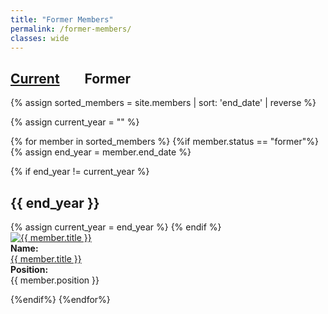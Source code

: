 ```yaml
---
title: "Former Members"
permalink: /former-members/
classes: wide
---
```

<link rel="stylesheet" href="{{ '/assets/css/custom.css' | relative_url }}">

<h2> <a href="{{ '/people/' | relative_url }}" >Current</a> &nbsp;&nbsp;&nbsp;&nbsp;&nbsp;&nbsp; Former </h2>

{% assign sorted_members = site.members | sort: 'end_date' | reverse %}

{% assign current_year = "" %}

{% for member in sorted_members %}
{%if member.status == "former"%}
{% assign end_year = member.end_date %}

{% if end_year != current_year %}
<h2>{{ end_year }}</h2>
{% assign current_year = end_year %}
{% endif %}

<div class="content-list">
<div class="member-list-photo">
<a href="{{ member.url }}"> <img src="{{ member.photo }}" alt="{{ member.title }}" class="small-photo"> </a>
</div>
<div class="member-item">  
<b>Name:</b><br>
<a href="{{ member.url }}"> {{ member.title }}</a>
</div>
<div class="member-item"> 
<b>Position:</b><br>
{{ member.position }}
</div>
</div>

{%endif%}
{%endfor%}
